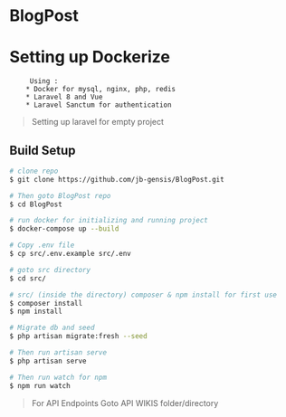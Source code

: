 # BlogPost

# Setting up Dockerize
```
     Using :
    * Docker for mysql, nginx, php, redis
    * Laravel 8 and Vue
    * Laravel Sanctum for authentication
```

> Setting up laravel for empty project

## Build Setup

```bash
# clone repo
$ git clone https://github.com/jb-gensis/BlogPost.git

# Then goto BlogPost repo
$ cd BlogPost

# run docker for initializing and running project
$ docker-compose up --build

# Copy .env file
$ cp src/.env.example src/.env

# goto src directory 
$ cd src/

# src/ (inside the directory) composer & npm install for first use
$ composer install
$ npm install

# Migrate db and seed 
$ php artisan migrate:fresh --seed

# Then run artisan serve
$ php artisan serve

# Then run watch for npm
$ npm run watch

```

> For API Endpoints
> Goto API WIKIS folder/directory

